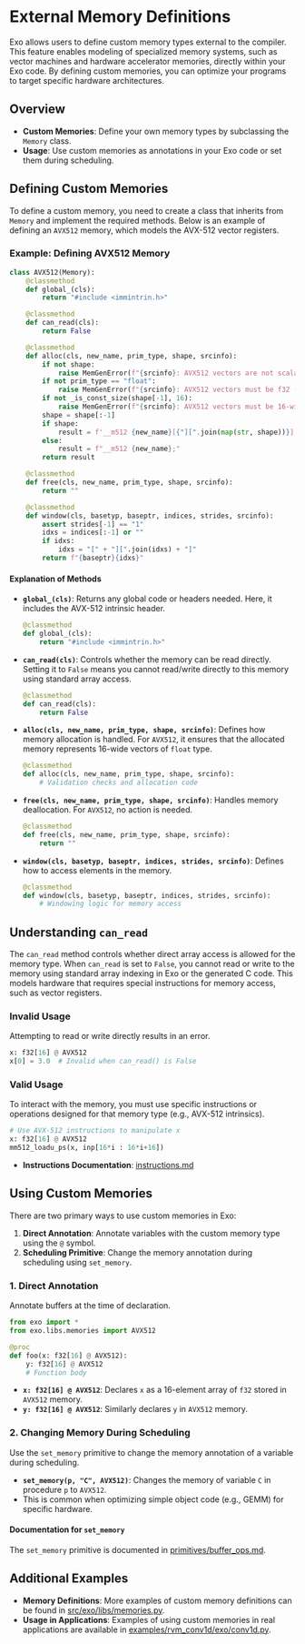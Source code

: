 # External Memory Definitions

Exo allows users to define custom memory types external to the compiler.
This feature enables modeling of specialized memory systems, such as vector machines and hardware accelerator memories, directly within your Exo code.
By defining custom memories, you can optimize your programs to target specific hardware architectures.

## Overview

- **Custom Memories**: Define your own memory types by subclassing the `Memory` class.
- **Usage**: Use custom memories as annotations in your Exo code or set them during scheduling.

## Defining Custom Memories

To define a custom memory, you need to create a class that inherits from `Memory` and implement the required methods.
Below is an example of defining an `AVX512` memory, which models the AVX-512 vector registers.

### Example: Defining AVX512 Memory

```python
class AVX512(Memory):
    @classmethod
    def global_(cls):
        return "#include <immintrin.h>"

    @classmethod
    def can_read(cls):
        return False

    @classmethod
    def alloc(cls, new_name, prim_type, shape, srcinfo):
        if not shape:
            raise MemGenError(f"{srcinfo}: AVX512 vectors are not scalar values")
        if not prim_type == "float":
            raise MemGenError(f"{srcinfo}: AVX512 vectors must be f32 (for now)")
        if not _is_const_size(shape[-1], 16):
            raise MemGenError(f"{srcinfo}: AVX512 vectors must be 16-wide")
        shape = shape[:-1]
        if shape:
            result = f'__m512 {new_name}[{"][".join(map(str, shape))}];'
        else:
            result = f"__m512 {new_name};"
        return result

    @classmethod
    def free(cls, new_name, prim_type, shape, srcinfo):
        return ""

    @classmethod
    def window(cls, basetyp, baseptr, indices, strides, srcinfo):
        assert strides[-1] == "1"
        idxs = indices[:-1] or ""
        if idxs:
            idxs = "[" + "][".join(idxs) + "]"
        return f"{baseptr}{idxs}"
```

#### Explanation of Methods

- **`global_(cls)`**: Returns any global code or headers needed. Here, it includes the AVX-512 intrinsic header.

  ```python
  @classmethod
  def global_(cls):
      return "#include <immintrin.h>"
  ```

- **`can_read(cls)`**: Controls whether the memory can be read directly. Setting it to `False` means you cannot read/write directly to this memory using standard array access.

  ```python
  @classmethod
  def can_read(cls):
      return False
  ```

- **`alloc(cls, new_name, prim_type, shape, srcinfo)`**: Defines how memory allocation is handled. For `AVX512`, it ensures that the allocated memory represents 16-wide vectors of `float` type.

  ```python
  @classmethod
  def alloc(cls, new_name, prim_type, shape, srcinfo):
      # Validation checks and allocation code
  ```

- **`free(cls, new_name, prim_type, shape, srcinfo)`**: Handles memory deallocation. For `AVX512`, no action is needed.

  ```python
  @classmethod
  def free(cls, new_name, prim_type, shape, srcinfo):
      return ""
  ```

- **`window(cls, basetyp, baseptr, indices, strides, srcinfo)`**: Defines how to access elements in the memory.

  ```python
  @classmethod
  def window(cls, basetyp, baseptr, indices, strides, srcinfo):
      # Windowing logic for memory access
  ```

## Understanding `can_read`

The `can_read` method controls whether direct array access is allowed for the memory type. When `can_read` is set to `False`, you cannot read or write to the memory using standard array indexing in Exo or the generated C code. This models hardware that requires special instructions for memory access, such as vector registers.

### Invalid Usage

Attempting to read or write directly results in an error.

```python
x: f32[16] @ AVX512
x[0] = 3.0  # Invalid when can_read() is False
```

### Valid Usage

To interact with the memory, you must use specific instructions or operations designed for that memory type (e.g., AVX-512 intrinsics).

```python
# Use AVX-512 instructions to manipulate x
x: f32[16] @ AVX512
mm512_loadu_ps(x, inp[16*i : 16*i+16])
```
- **Instructions Documentation**: [instructions.md](instructions.md)

## Using Custom Memories

There are two primary ways to use custom memories in Exo:

1. **Direct Annotation**: Annotate variables with the custom memory type using the `@` symbol.
2. **Scheduling Primitive**: Change the memory annotation during scheduling using `set_memory`.

### 1. Direct Annotation

Annotate buffers at the time of declaration.
```python
from exo import *
from exo.libs.memories import AVX512

@proc
def foo(x: f32[16] @ AVX512):
    y: f32[16] @ AVX512
    # Function body
```

- **`x: f32[16] @ AVX512`**: Declares `x` as a 16-element array of `f32` stored in `AVX512` memory.
- **`y: f32[16] @ AVX512`**: Similarly declares `y` in `AVX512` memory.

### 2. Changing Memory During Scheduling

Use the `set_memory` primitive to change the memory annotation of a variable during scheduling.
- **`set_memory(p, "C", AVX512)`**: Changes the memory of variable `C` in procedure `p` to `AVX512`.
- This is common when optimizing simple object code (e.g., GEMM) for specific hardware.

#### Documentation for `set_memory`

The `set_memory` primitive is documented in [primitives/buffer_ops.md](primitives/buffer_ops.md).


## Additional Examples

- **Memory Definitions**: More examples of custom memory definitions can be found in [src/exo/libs/memories.py](https://github.com/exo-lang/exo/blob/main/src/exo/libs/memories.py).
- **Usage in Applications**: Examples of using custom memories in real applications are available in [examples/rvm_conv1d/exo/conv1d.py](https://github.com/exo-lang/exo/blob/main/examples/rvm_conv1d/exo/conv1d.py).


